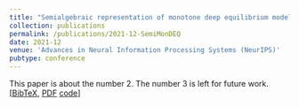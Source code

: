```yaml
---
title: "Semialgebraic representation of monotone deep equilibrium models and applications to certification"
collection: publications
permalink: /publications/2021-12-SemiMonDEQ
date: 2021-12
venue: 'Advances in Neural Information Processing Systems (NeurIPS)'
pubtype: conference
---
```


This paper is about the number 2. The number 3 is left for future work.
[[BibTeX](https://tongchen779.github.io/ref/2021-12-SemiMonDEQ-BibTeX.bib),
[PDF](https://proceedings.neurips.cc/paper_files/paper/2021/file/e3b21256183cf7c2c7a66be163579d37-Paper.pdf)
[code](https://github.com/TongCHEN779/CertMON)]